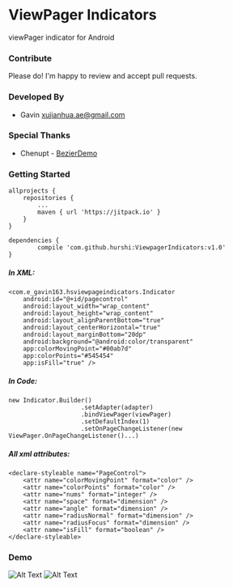 # ViewPager Indicators  
viewPager indicator for Android  

### Contribute
Please do! I'm happy to review and accept pull requests.
### Developed By
* Gavin  <xujianhua.ae@gmail.com>



### Special Thanks
* Chenupt - [BezierDemo](https://github.com/chenupt/BezierDemo)


### Getting Started

	allprojects {
		repositories {
			...
			maven { url 'https://jitpack.io' }
		}
	}
	
	dependencies {
	        compile 'com.github.hurshi:ViewpagerIndicators:v1.0'
	}

##### In XML:  

	<com.e_gavin163.hsviewpageindicators.Indicator
        android:id="@+id/pagecontrol"
        android:layout_width="wrap_content"
        android:layout_height="wrap_content"
        android:layout_alignParentBottom="true"
        android:layout_centerHorizontal="true"
        android:layout_marginBottom="20dp"
        android:background="@android:color/transparent"
        app:colorMovingPoint="#00ab7d"
        app:colorPoints="#545454"
        app:isFill="true" />
        
##### In Code:  

	new Indicator.Builder()
                        .setAdapter(adapter)
                        .bindViewPager(viewPager)
                        .setDefaultIndex(1)
                        .setOnPageChangeListener(new ViewPager.OnPageChangeListener()...)
			
##### All xml attributes:  

	<declare-styleable name="PageControl">
        <attr name="colorMovingPoint" format="color" />
        <attr name="colorPoints" format="color" />
        <attr name="nums" format="integer" />
        <attr name="space" format="dimension" />
        <attr name="angle" format="dimension" />
        <attr name="radiusNormal" format="dimension" />
        <attr name="radiusFocus" format="dimension" />
        <attr name="isFill" format="boolean" />
    </declare-styleable>



### Demo
![Alt Text](https://raw.githubusercontent.com/JianhuaXu/PageControl/master/demo.gif)
![Alt Text](https://raw.githubusercontent.com/JianhuaXu/PageControl/master/demo2.gif)





